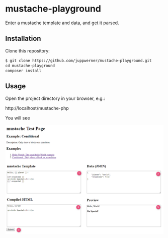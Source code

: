 # mustache-playground

Enter a mustache template and data, and get it parsed.

## Installation

Clone this repository:

```
$ git clone https://github.com/juppwerner/mustache-playground.git
cd mustache-playground
composer install
```
## Usage

Open the project directory in your browser, e.g.:

http://localhost/mustache-php

You will see 

![Screenshot](https://raw.githubusercontent.com/juppwerner/mustache-playground/master/doc/screenshot.png "Screenshot of the playground interface")
